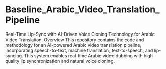 # Baseline_Arabic_Video_Translation_Pipeline
Real-Time Lip-Sync with AI-Driven Voice Cloning Technology for Arabic Video Translation.
Overview
This repository contains the code and methodology for an AI-powered Arabic video translation pipeline, incorporating speech-to-text, machine translation, text-to-speech, and lip-syncing. This system enables real-time Arabic video dubbing with high-quality lip synchronization and natural voice cloning.
